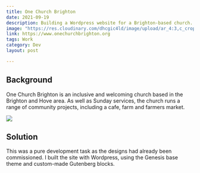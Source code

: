 ```yaml
---
title: One Church Brighton
date: 2021-09-19
description: Building a Wordpress website for a Brighton-based church.
image: "https://res.cloudinary.com/dhcgic4ld/image/upload/ar_4:3,c_crop,g_north/OneChurch1.jpg"
link: https://www.onechurchbrighton.org
tags: Work
category: Dev
layout: post

---
```


## Background

One Church Brighton is an inclusive and welcoming church based in the Brighton and Hove area. As well as Sunday services, the church runs a range of community projects, including a cafe, farm and farmers market.


<img src="https://res.cloudinary.com/dhcgic4ld/image/upload/v1706007566/OneChurch.png" class="wide">



## Solution

This was a pure development task as the designs had already been commissioned. I built the site with Wordpress, using the Genesis base theme and custom-made  Gutenberg blocks.